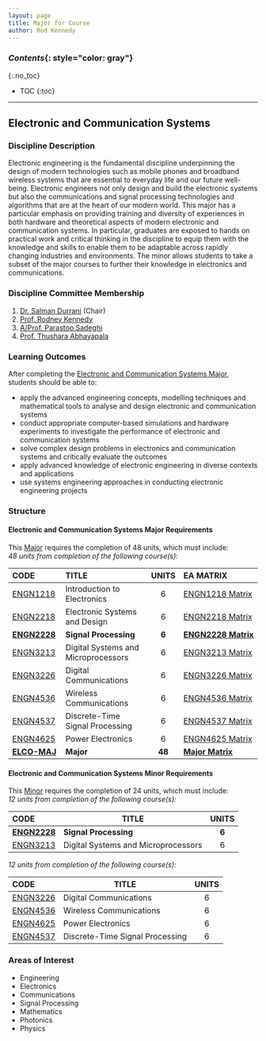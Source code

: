 ```yaml
---
layout: page
title: Major for Course
author: Rod Kennedy
---
```


### *Contents*{: style="color: gray"}
{:.no_toc}

* TOC
{:toc}

---  

## Electronic and Communication Systems

### Discipline Description

Electronic engineering is the fundamental discipline underpinning the design of modern technologies such as mobile phones and broadband wireless systems that are essential to everyday life and our future well-being. Electronic engineers not only design and build the electronic systems but also the communications and signal processing technologies and algorithms that are at the heart of our modern world. This major has a particular emphasis on providing training and diversity of experiences in both hardware and theoretical aspects of modern electronic and communication systems. In particular, graduates are exposed to hands on practical work and critical thinking in the discipline to equip them with the knowledge and skills to enable them to be adaptable across rapidly changing industries and environments. The minor allows students to take a subset of the major courses to further their knowledge in electronics and communications.


### Discipline Committee Membership

1. [Dr. Salman Durrani][Salman] (Chair)
2. [Prof. Rodney Kennedy][Rod]
3. [A/Prof. Parastoo Sadeghi][Parastoo]
4. [Prof. Thushara Abhayapala][Thushara]


### Learning Outcomes

After completing the [Electronic and Communication Systems Major](http://programsandcourses.anu.edu.au/major/ELCO-MAJ), students should be able to:

- apply the advanced engineering concepts, modelling techniques and mathematical tools to analyse and design electronic and communication systems
- conduct appropriate computer-based simulations and hardware experiments to investigate the performance of electronic and communication systems
- solve complex design problems in electronics and communication systems and critically evaluate the outcomes
- apply advanced knowledge of electronic engineering in diverse contexts and applications
- use systems engineering approaches in conducting electronic engineering projects


### Structure


#### Electronic and Communication Systems Major Requirements

This [Major][ELCO-MAJ] requires the completion of 48 units, which must include:  
*48 units from completion of the following course(s):*

CODE | TITLE | UNITS | EA MATRIX
:-- | :-- | :--: | :--
[ENGN1218][1218]&nbsp; | Introduction to Electronics   | 6 | [ENGN1218&nbsp;Matrix][1218m]
[ENGN2218][2218] | Electronic Systems and Design       | 6 | [ENGN2218 Matrix][2218m]
[**ENGN2228**][2228] | **Signal Processing**       | **6** | [**ENGN2228&nbsp;Matrix**][2228m]
[ENGN3213][3213] | Digital Systems and Microprocessors | 6 | [ENGN3213 Matrix][3213m]
[ENGN3226][3226] | Digital Communications              | 6 | [ENGN3226 Matrix][3226m]
[ENGN4536][4536] | Wireless Communications             | 6 | [ENGN4536 Matrix][4536m]
[ENGN4537][4537] | Discrete-Time Signal Processing     | 6 | [ENGN4537 Matrix][4537m]
[ENGN4625][4625] | Power Electronics                   | 6 | [ENGN4625 Matrix][4625m]
[**ELCO-MAJ**][ELCO-MAJ] | **Major** | **48** | [**Major&nbsp;Matrix**][ELCO-MAJ-matrix]


#### Electronic and Communication Systems Minor Requirements

This [Minor][ELCO-MIN] requires the completion of 24 units, which must include:  
*12 units from completion of the following course(s):*

CODE | TITLE | UNITS
:-- | --- | :--:
[**ENGN2228**][2228] | **Signal Processing**           | **6**
[ENGN3213][3213] | Digital Systems and Microprocessors | 6

*12 units from completion of the following course(s):*

CODE | TITLE | UNITS
:-- | --- | :--:
[ENGN3226][3226] | Digital Communications              | 6
[ENGN4536][4536] | Wireless Communications             | 6
[ENGN4625][4625] | Power Electronics                   | 6
[ENGN4537][4537] | Discrete-Time Signal Processing     | 6


### Areas of Interest

- Engineering
- Electronics
- Communications
- Signal Processing
- Mathematics
- Photonics
- Physics


[Salman]: http://people.cecs.anu.edu.au/user/3480
[Rod]: http://people.cecs.anu.edu.au/user/96
[Parastoo]: http://people.cecs.anu.edu.au/user/180
[Thushara]: http://people.cecs.anu.edu.au/user/4

[ELCO-MAJ]: http://programsandcourses.anu.edu.au/major/ELCO-MAJ
[ELCO-MAJ-matrix]: http://cs.anu.edu.au/courses/COMP3100/demo/ELCO-MAJ.html
[ElCO-MIN]: http://programsandcourses.anu.edu.au/major/ELCO-MIN

[1218]: http://programsandcourses.anu.edu.au/course/ENGN1218
[2218]: http://programsandcourses.anu.edu.au/course/ENGN2218
[2228]: http://programsandcourses.anu.edu.au/course/ENGN2228
[3213]: http://programsandcourses.anu.edu.au/course/ENGN3213
[3226]: http://programsandcourses.anu.edu.au/course/ENGN3226
[4536]: http://programsandcourses.anu.edu.au/course/ENGN4536
[4537]: http://programsandcourses.anu.edu.au/course/ENGN4537
[4625]: http://programsandcourses.anu.edu.au/course/ENGN4625

[1218m]: http://cs.anu.edu.au/courses/COMP3100/demo/ENGN1218.html
[2218m]: http://cs.anu.edu.au/courses/COMP3100/demo/ENGN2218.html
[2228m]: http://cs.anu.edu.au/courses/COMP3100/demo/ENGN2228.html
[3213m]: http://cs.anu.edu.au/courses/COMP3100/demo/ENGN3213.html
[3226m]: http://cs.anu.edu.au/courses/COMP3100/demo/ENGN3226.html
[4536m]: http://cs.anu.edu.au/courses/COMP3100/demo/ENGN4536.html
[4537m]: http://cs.anu.edu.au/courses/COMP3100/demo/ENGN4537.html
[4625m]: http://cs.anu.edu.au/courses/COMP3100/demo/ENGN4625.html
